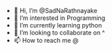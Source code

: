 - 👋 Hi, I’m @SadNaRathnayake
- 👀 I’m interested in Programming
- 🌱 I’m currently learning python 
- 💞️ I’m looking to collaborate on ^
- 📫 How to reach me @

<!---
SadNaRathnayake/SadNaRathnayake is a ✨ special ✨ repository because its `README.md` (this file) appears on your GitHub profile.
You can click the Preview link to take a look at your changes.
--->
